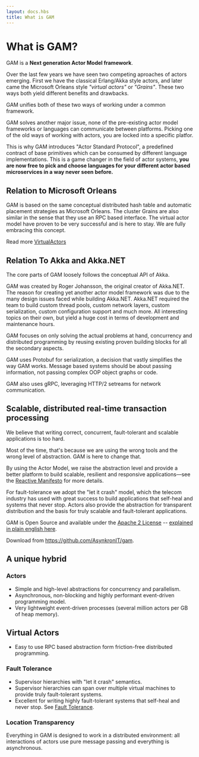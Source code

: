 ```yaml
---
layout: docs.hbs
title: What is GAM
---
```

# What is GAM?
GAM is a **Next generation Actor Model framework**.

Over the last few years we have seen two competing aproaches of actors emerging.
First we have the classical Erlang/Akka style actors, and later came the Microsoft Orleans style *"virtual actors"* or *"Grains"*.
These two ways both yield different benefits and drawbacks.

GAM unifies both of these two ways of working under a common framework.

GAM solves another major issue, none of the pre-existing actor model frameworks or languages can communicate between platforms.
Picking one of the old ways of working with actors, you are locked into a specific platfor.

This is why GAM introduces "Actor Standard Protocol", a predefined contract of base primitives which can be consumed by different language implementations.
This is a game changer in the field of actor systems, **you are now free to pick and choose languages for your different actor based microservices in a way never seen before.**

## Relation to Microsoft Orleans
GAM is based on the same conceptual distributed hash table and automatic placement strategies as Microsoft Orleans.
The cluster Grains are also similar in the sense that they use an RPC based interface.
The virtual actor model have proven to be very successful and is here to stay.
We are fully embracing this concept.

Read more [VirtualActors](VirtualActors)

## Relation To Akka and Akka.NET
The core parts of GAM loosely follows the conceptual API of Akka.

GAM was created by Roger Johansson, the original creator of Akka.NET.
The reason for creating yet another actor model framework was due to the many design issues faced while building Akka.NET.
Akka.NET required the team to build custom thread pools, custom network layers, custom serialization, custom configuration support and much more.
All interesting topics on their own, but yield a huge cost in terms of development and maintenance hours.

GAM focuses on only solving the actual problems at hand, concurrency and distributed programming by reusing existing proven building blocks for all the
secondary aspects.

GAM uses Protobuf for serialization, a decision that vastly simplifies the way GAM works.
Message based systems should be about passing information, not passing complex OOP object graphs or code.

GAM also uses gRPC, leveraging HTTP/2 setreams for network communication.

## Scalable, distributed real-time transaction processing
We believe that writing correct, concurrent, fault-tolerant and scalable applications is too hard.

Most of the time, that's because we are using the wrong tools and the wrong level of abstraction. GAM is here to change that.

By using the Actor Model, we raise the abstraction level and provide a better platform to build scalable, resilient and responsive applications—see the [Reactive Manifesto](http://www.reactivemanifesto.org/) for more details.

For fault-tolerance we adopt the "let it crash" model, which the telecom industry has used with great success to build applications that self-heal and systems that never stop. Actors also provide the abstraction for transparent distribution and the basis for truly scalable and fault-tolerant applications.

GAM is Open Source and available under the [Apache 2 License](http://www.apache.org/licenses/LICENSE-2.0) -- [explained in plain english here](https://www.tldrlegal.com/l/apache2).

Download from https://github.com/AsynkronIT/gam.

## A unique hybrid

### Actors
* Simple and high-level abstractions for concurrency and parallelism.
* Asynchronous, non-blocking and highly performant event-driven programming model.
* Very lightweight event-driven processes (several million actors per GB of heap memory).

## Virtual Actors
* Easy to use RPC based abstraction form friction-free distributed programming.

### Fault Tolerance
* Supervisor hierarchies with "let it crash" semantics.
* Supervisor hierarchies can span over multiple virtual machines to provide truly fault-tolerant systems.
* Excellent for writing highly fault-tolerant systems that self-heal and never stop.
See [Fault Tolerance](Fault%20tolerance).

### Location Transparency
Everything in GAM is designed to work in a distributed environment: all interactions of actors use pure message passing and everything is asynchronous.
